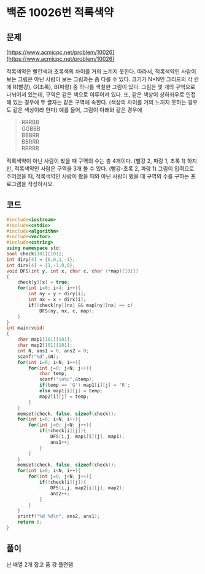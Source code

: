 # 백준 10026번 적록색약

## 문제

[https://www.acmicpc.net/problem/10026](https://www.acmicpc.net/problem/10026)

적록색약은 빨간색과 초록색의 차이를 거의 느끼지 못한다. 따라서, 적록색약인 사람이 보는 그림은 아닌 사람이 보는 그림과는 좀 다를 수 있다.
크기가 N×N인 그리드의 각 칸에 R(빨강), G(초록), B(파랑) 중 하나를 색칠한 그림이 있다. 그림은 몇 개의 구역으로 나뉘어져 있는데, 구역은 같은 색으로 이루어져 있다. 또, 같은 색상이 
상하좌우로 인접해 있는 경우에 두 글자는 같은 구역에 속한다. (색상의 차이를 거의 느끼지 못하는 경우도 같은 색상이라 한다)
예를 들어, 그림이 아래와 같은 경우에

> RRRBB </br>
GGBBB </br>
BBBRR </br>
BBRRR </br>
RRRRR </br>

적록색약이 아닌 사람이 봤을 때 구역의 수는 총 4개이다. (빨강 2, 파랑 1, 초록 1) 하지만, 적록색약인 사람은 구역을 3개 볼 수 있다. (빨강-초록 2, 파랑 1)
그림이 입력으로 주어졌을 때, 적록색약인 사람이 봤을 때와 아닌 사람이 봤을 때 구역의 수를 구하는 프로그램을 작성하시오.

## 코드
```c++
#include<iostream>
#include<cstdio>
#include<algorithm>
#include<vector>
#include<cstring>
using namespace std;
bool check[101][101];
int diry[4] = {0,0,1,-1};
int dirx[4] = {1,-1,0,0};
void DFS(int y, int x, char c, char (*map)[101])
{
    check[y][x] = true;
    for(int i=0; i<4; i++){
        int ny = y + diry[i];
        int nx = x + dirx[i];
        if(!check[ny][nx] && map[ny][nx] == c)
            DFS(ny, nx, c, map);
    }
}
int main(void)
{
    char map1[101][101];
    char map2[101][101];
    int N, ans1 = 0, ans2 = 0;
    scanf("%d",&N);
    for(int i=0; i<N; i++){
        for(int j=0; j<N; j++){
            char temp;
            scanf("\n%c",&temp);
            if(temp == 'G') map1[i][j] = 'R';
            else map1[i][j] = temp; 
            map2[i][j] = temp;
        }
    }
    memset(check, false, sizeof(check));
    for(int i=0; i<N; i++){
        for(int j=0; j<N; j++){
            if(!check[i][j]){
                DFS(i,j, map1[i][j], map1);
                ans1++;
            }
        }
    }
    memset(check, false, sizeof(check));
    for(int i=0; i<N; i++){
        for(int j=0; j<N; j++){
            if(!check[i][j]){
                DFS(i,j, map2[i][j], map2);
                ans2++;
            }
        }
    }
    printf("%d %d\n", ans2, ans1);
    return 0;
}
```

## 풀이

난 배열 2개 잡고 품 걍 풀면댐

